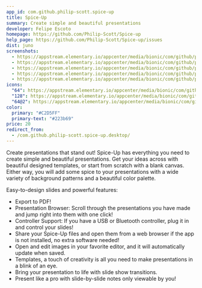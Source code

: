 ```yaml
---
app_id: com.github.philip-scott.spice-up
title: Spice-Up
summary: Create simple and beautiful presentations
developer: Felipe Escoto
homepage: https://github.com/Philip-Scott/Spice-up
help_page: https://github.com/Philip-Scott/Spice-up/issues
dist: juno
screenshots:
  - https://appstream.elementary.io/appcenter/media/bionic/com/github/philip-scott.spice-up/4CCAF355047D0C5E361BE1D14751A6CA/screenshots/image-1_orig.png
  - https://appstream.elementary.io/appcenter/media/bionic/com/github/philip-scott.spice-up/4CCAF355047D0C5E361BE1D14751A6CA/screenshots/image-2_orig.png
  - https://appstream.elementary.io/appcenter/media/bionic/com/github/philip-scott.spice-up/4CCAF355047D0C5E361BE1D14751A6CA/screenshots/image-3_orig.png
  - https://appstream.elementary.io/appcenter/media/bionic/com/github/philip-scott.spice-up/4CCAF355047D0C5E361BE1D14751A6CA/screenshots/image-4_orig.png
  - https://appstream.elementary.io/appcenter/media/bionic/com/github/philip-scott.spice-up/4CCAF355047D0C5E361BE1D14751A6CA/screenshots/image-5_orig.png
icons:
  "64": https://appstream.elementary.io/appcenter/media/bionic/com/github/philip-scott.spice-up/4CCAF355047D0C5E361BE1D14751A6CA/icons/64x64/com.github.philip-scott.spice-up_com.github.philip-scott.spice-up.png
  "128": https://appstream.elementary.io/appcenter/media/bionic/com/github/philip-scott.spice-up/4CCAF355047D0C5E361BE1D14751A6CA/icons/128x128/com.github.philip-scott.spice-up_com.github.philip-scott.spice-up.png
  "64@2": https://appstream.elementary.io/appcenter/media/bionic/com/github/philip-scott.spice-up/4CCAF355047D0C5E361BE1D14751A6CA/icons/64x64@2/com.github.philip-scott.spice-up_com.github.philip-scott.spice-up.png
color:
  primary: "#C2D5FF"
  primary-text: "#223b69"
price: 20
redirect_from:
  - /com.github.philip-scott.spice-up.desktop/
---
```


<p>Create presentations that stand out! Spice-Up has everything you need to create simple and beautiful presentations. Get your ideas across with beautiful designed templates, or start from scratch with a blank canvas. Either way, you will add some spice to your presentations with a wide variety of background patterns and a beautiful color palette.</p>
<p>Easy-to-design slides and powerful features:</p>
<ul>
  <li>Export to PDF!</li>
  <li>Presentation Browser: Scroll through the presentations you have made and jump right into them with one click!</li>
  <li>Controller Support: If you have a USB or Bluetooth controller, plug it in and control your slides!</li>
  <li>Share your Spice-Up files and open them from a web browser if the app is not installed, no extra software needed!</li>
  <li>Open and edit images in your favorite editor, and it will automatically update when saved.</li>
  <li>Templates, a touch of creativity is all you need to make presentations in a blink of an eye.</li>
  <li>Bring your presentation to life with slide show transitions.</li>
  <li>Present like a pro with slide-by-slide notes only viewable by you!</li>
</ul>